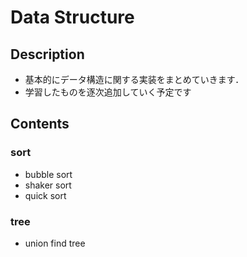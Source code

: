 # Data Structure

## Description

- 基本的にデータ構造に関する実装をまとめていきます．
- 学習したものを逐次追加していく予定です

## Contents

### sort

- bubble sort
- shaker sort
- quick sort

### tree

- union find tree
